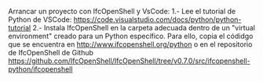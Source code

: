 Arrancar un proyecto con IfcOpenShell y VsCode:
1.- Lee el tutorial de Python de VSCode: https://code.visualstudio.com/docs/python/python-tutorial
2.- Instala IfcOpenShell en la carpeta adecuada dentro de un "virtual environment" creado para un Python específico. Para ello, copia el códidgo que se encuentra en http://www.ifcopenshell.org/python o en el repositorio de IfcOpenShell de Github https://github.com/IfcOpenShell/IfcOpenShell/tree/v0.7.0/src/ifcopenshell-python/ifcopenshell
